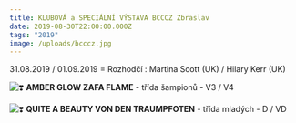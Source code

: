 ```yaml
---
title: KLUBOVÁ a SPECIÁLNÍ VÝSTAVA BCCCZ Zbraslav
date: 2019-08-30T22:00:00.000Z
tags: "2019"
image: /uploads/bcccz.jpg
---
```

31.08.2019 / 01.09.2019 = Rozhodčí : Martina Scott (UK) / Hilary Kerr (UK) 

![❣️](https://static.xx.fbcdn.net/images/emoji.php/v9/teb/1/16/2763.png) **AMBER GLOW ZAFA FLAME** - třída šampionů - V3 / V4 

![❣️](https://static.xx.fbcdn.net/images/emoji.php/v9/teb/1/16/2763.png) **QUITE A BEAUTY VON DEN TRAUMPFOTEN** - třída mladých - D / VD